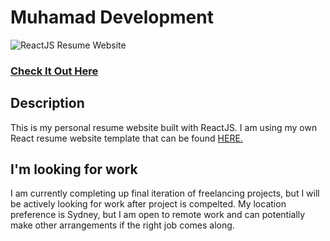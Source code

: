 # Muhamad Development

![ReactJS Resume Website](readme.jpg?raw=true 'ReactJS Resume Website')

### <a href="/">Check It Out Here</a>

## Description

This is my personal resume website built with ReactJS. I am using my own React resume website template that can be found <a href="https://github.com">HERE.</a>

## I'm looking for work

I am currently completing up final iteration of freelancing projects, but I will be actively looking for work after project is compelted. My location preference is Sydney, but I am open to remote work and can potentially make other arrangements if the right job comes along.

